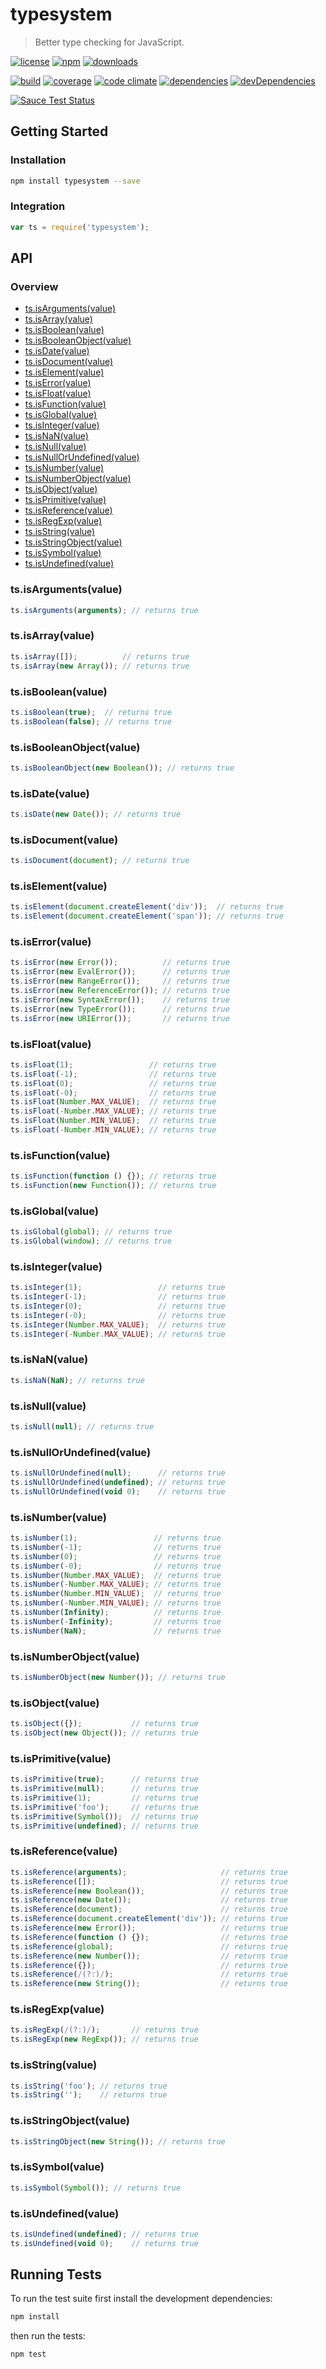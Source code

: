 # typesystem

> Better type checking for JavaScript.

[![license](http://img.shields.io/badge/license-MIT-blue.svg?style=flat)](https://raw.githubusercontent.com/clebert/typesystem/master/LICENSE)
[![npm](http://img.shields.io/npm/v/typesystem.svg?style=flat)](https://www.npmjs.org/package/typesystem)
[![downloads](http://img.shields.io/npm/dm/typesystem.svg?style=flat)](https://www.npmjs.org/package/typesystem)

[![build](http://img.shields.io/travis/clebert/typesystem/master.svg?style=flat)](https://travis-ci.org/clebert/typesystem)
[![coverage](http://img.shields.io/coveralls/clebert/typesystem/master.svg?style=flat)](https://coveralls.io/r/clebert/typesystem)
[![code climate](http://img.shields.io/codeclimate/github/clebert/typesystem.svg?style=flat)](https://codeclimate.com/github/clebert/typesystem)
[![dependencies](http://img.shields.io/david/clebert/typesystem.svg?style=flat)](https://david-dm.org/clebert/typesystem#info=dependencies&view=table)
[![devDependencies](http://img.shields.io/david/dev/clebert/typesystem.svg?style=flat)](https://david-dm.org/clebert/typesystem#info=devDependencies&view=table)

[![Sauce Test Status](https://saucelabs.com/browser-matrix/clebert.svg)](https://saucelabs.com/u/clebert)

## Getting Started

### Installation

```sh
npm install typesystem --save
```

### Integration

```javascript
var ts = require('typesystem');
```

## API

### Overview

- [ts.isArguments(value)](#tsisargumentsvalue)
- [ts.isArray(value)](#tsisarrayvalue)
- [ts.isBoolean(value)](#tsisbooleanvalue)
- [ts.isBooleanObject(value)](#tsisbooleanobjectvalue)
- [ts.isDate(value)](#tsisdatevalue)
- [ts.isDocument(value)](#tsisdocumentvalue)
- [ts.isElement(value)](#tsiselementvalue)
- [ts.isError(value)](#tsiserrorvalue)
- [ts.isFloat(value)](#tsisfloatvalue)
- [ts.isFunction(value)](#tsisfunctionvalue)
- [ts.isGlobal(value)](#tsisglobalvalue)
- [ts.isInteger(value)](#tsisintegervalue)
- [ts.isNaN(value)](#tsisnanvalue)
- [ts.isNull(value)](#tsisnullvalue)
- [ts.isNullOrUndefined(value)](#tsisnullorundefinedvalue)
- [ts.isNumber(value)](#tsisnumbervalue)
- [ts.isNumberObject(value)](#tsisnumberobjectvalue)
- [ts.isObject(value)](#tsisobjectvalue)
- [ts.isPrimitive(value)](#tsisprimitivevalue)
- [ts.isReference(value)](#tsisreferencevalue)
- [ts.isRegExp(value)](#tsisregexpvalue)
- [ts.isString(value)](#tsisstringvalue)
- [ts.isStringObject(value)](#tsisstringobjectvalue)
- [ts.isSymbol(value)](#tsissymbolvalue)
- [ts.isUndefined(value)](#tsisundefinedvalue)

### ts.isArguments(value)

```javascript
ts.isArguments(arguments); // returns true
```

### ts.isArray(value)

```javascript
ts.isArray([]);          // returns true
ts.isArray(new Array()); // returns true
```

### ts.isBoolean(value)

```javascript
ts.isBoolean(true);  // returns true
ts.isBoolean(false); // returns true
```

### ts.isBooleanObject(value)

```javascript
ts.isBooleanObject(new Boolean()); // returns true
```

### ts.isDate(value)

```javascript
ts.isDate(new Date()); // returns true
```

### ts.isDocument(value)

```javascript
ts.isDocument(document); // returns true
```

### ts.isElement(value)

```javascript
ts.isElement(document.createElement('div'));  // returns true
ts.isElement(document.createElement('span')); // returns true
```

### ts.isError(value)

```javascript
ts.isError(new Error());          // returns true
ts.isError(new EvalError());      // returns true
ts.isError(new RangeError());     // returns true
ts.isError(new ReferenceError()); // returns true
ts.isError(new SyntaxError());    // returns true
ts.isError(new TypeError());      // returns true
ts.isError(new URIError());       // returns true
```

### ts.isFloat(value)

```javascript
ts.isFloat(1);                 // returns true
ts.isFloat(-1);                // returns true
ts.isFloat(0);                 // returns true
ts.isFloat(-0);                // returns true
ts.isFloat(Number.MAX_VALUE);  // returns true
ts.isFloat(-Number.MAX_VALUE); // returns true
ts.isFloat(Number.MIN_VALUE);  // returns true
ts.isFloat(-Number.MIN_VALUE); // returns true
```

### ts.isFunction(value)

```javascript
ts.isFunction(function () {}); // returns true
ts.isFunction(new Function()); // returns true
```

### ts.isGlobal(value)

```javascript
ts.isGlobal(global); // returns true
ts.isGlobal(window); // returns true
```

### ts.isInteger(value)

```javascript
ts.isInteger(1);                 // returns true
ts.isInteger(-1);                // returns true
ts.isInteger(0);                 // returns true
ts.isInteger(-0);                // returns true
ts.isInteger(Number.MAX_VALUE);  // returns true
ts.isInteger(-Number.MAX_VALUE); // returns true
```

### ts.isNaN(value)

```javascript
ts.isNaN(NaN); // returns true
```

### ts.isNull(value)

```javascript
ts.isNull(null); // returns true
```

### ts.isNullOrUndefined(value)

```javascript
ts.isNullOrUndefined(null);      // returns true
ts.isNullOrUndefined(undefined); // returns true
ts.isNullOrUndefined(void 0);    // returns true
```

### ts.isNumber(value)

```javascript
ts.isNumber(1);                 // returns true
ts.isNumber(-1);                // returns true
ts.isNumber(0);                 // returns true
ts.isNumber(-0);                // returns true
ts.isNumber(Number.MAX_VALUE);  // returns true
ts.isNumber(-Number.MAX_VALUE); // returns true
ts.isNumber(Number.MIN_VALUE);  // returns true
ts.isNumber(-Number.MIN_VALUE); // returns true
ts.isNumber(Infinity);          // returns true
ts.isNumber(-Infinity);         // returns true
ts.isNumber(NaN);               // returns true
```

### ts.isNumberObject(value)

```javascript
ts.isNumberObject(new Number()); // returns true
```

### ts.isObject(value)

```javascript
ts.isObject({});           // returns true
ts.isObject(new Object()); // returns true
```

### ts.isPrimitive(value)

```javascript
ts.isPrimitive(true);      // returns true
ts.isPrimitive(null);      // returns true
ts.isPrimitive(1);         // returns true
ts.isPrimitive('foo');     // returns true
ts.isPrimitive(Symbol());  // returns true
ts.isPrimitive(undefined); // returns true
```

### ts.isReference(value)

```javascript
ts.isReference(arguments);                     // returns true
ts.isReference([]);                            // returns true
ts.isReference(new Boolean());                 // returns true
ts.isReference(new Date());                    // returns true
ts.isReference(document);                      // returns true
ts.isReference(document.createElement('div')); // returns true
ts.isReference(new Error());                   // returns true
ts.isReference(function () {});                // returns true
ts.isReference(global);                        // returns true
ts.isReference(new Number());                  // returns true
ts.isReference({});                            // returns true
ts.isReference(/(?:)/);                        // returns true
ts.isReference(new String());                  // returns true
```

### ts.isRegExp(value)

```javascript
ts.isRegExp(/(?:)/);       // returns true
ts.isRegExp(new RegExp()); // returns true
```

### ts.isString(value)

```javascript
ts.isString('foo'); // returns true
ts.isString('');    // returns true
```

### ts.isStringObject(value)

```javascript
ts.isStringObject(new String()); // returns true
```

### ts.isSymbol(value)

```javascript
ts.isSymbol(Symbol()); // returns true
```

### ts.isUndefined(value)

```javascript
ts.isUndefined(undefined); // returns true
ts.isUndefined(void 0);    // returns true
```

## Running Tests

To run the test suite first install the development dependencies:

```sh
npm install
```

then run the tests:

```sh
npm test
```
